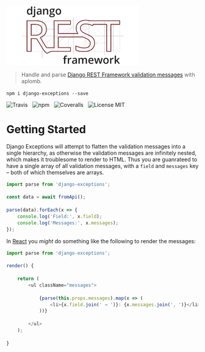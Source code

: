 <img alt="Django Exceptions" src="media/django-rest-framework.png" width="350" />

> Handle and parse [Django REST Framework validation messages](https://docs.djangoproject.com/en/1.11/ref/forms/validation/) with aplomb.

`npm i django-exceptions --save`

![Travis](http://img.shields.io/travis/Wildhoney/DjangoExceptions.svg?style=flat-square)
&nbsp;
![npm](http://img.shields.io/npm/v/django-exceptions.svg?style=flat-square)
&nbsp;
![Coveralls](https://img.shields.io/coveralls/Wildhoney/DjangoExceptions.svg?style=flat-square)
&nbsp;
![License MIT](http://img.shields.io/badge/license-mit-lightgrey.svg?style=flat-square)

# Getting Started

Django Exceptions will attempt to flatten the validation messages into a single hierarchy, as otherwise the validation messages are infinitely nested, which makes it troublesome to render to HTML. Thus you are guanrateed to have a single array of all validation messages, with a `field` and `messages` key &ndash; both of which themselves are arrays.

```javascript
import parse from 'django-exceptions';

const data = await fromApi();

parse(data).forEach(x => {
    console.log('Field:', x.field);
    console.log('Messages:', x.messages);
});
```

In [React](https://github.com/facebook/react) you *might* do something like the following to render the messages:

```javascript
import parse from 'django-exceptions';

render() {
    
    return (
        <ul className="messages">

            {parse(this.props.messages).map(x => (
                <li>{x.field.join(' → ')}: {x.messages.join(', ')}</li>
            ))}

        </ul>
    );

}
```

